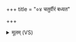+++
title = "०४ चतुर्वीरं बध्यत"

+++
<details><summary>मूलम् (VS)</summary>

चतु॑र्वीरं बध्यत॒ आञ्ज॑नं ते॒ सर्वा॒ दिशो॒ अभ॑यास्ते भवन्तु। ध्रु॒वस्ति॑ष्ठासि सवि॒तेव॒ चार्य॑ इ॒मा विशो॑ अ॒भि ह॑रन्तु ते ब॒लिम् ॥
</details>